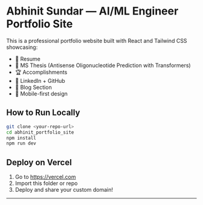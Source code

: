 # Abhinit Sundar — AI/ML Engineer Portfolio Site

This is a professional portfolio website built with React and Tailwind CSS showcasing:

- 📄 Resume
- 🧪 MS Thesis (Antisense Oligonucleotide Prediction with Transformers)
- 🏆 Accomplishments
- 🔗 LinkedIn + GitHub
- 📝 Blog Section
- 📱 Mobile-first design

## How to Run Locally

```bash
git clone <your-repo-url>
cd abhinit_portfolio_site
npm install
npm run dev
```

## Deploy on Vercel
1. Go to https://vercel.com
2. Import this folder or repo
3. Deploy and share your custom domain!

---
